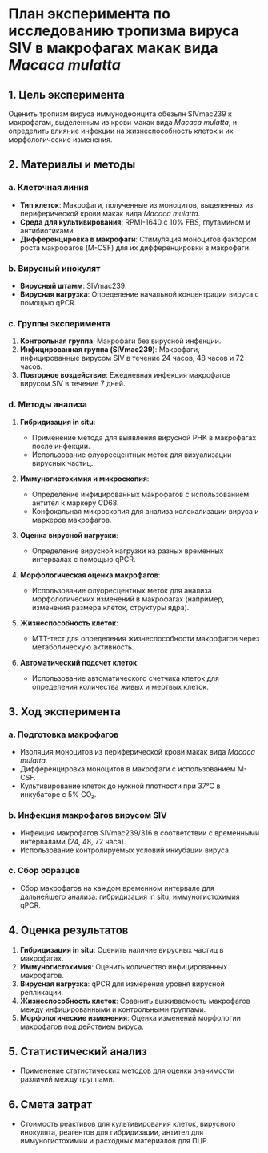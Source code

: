 # План эксперимента по исследованию тропизма вируса SIV в макрофагах макак вида *Macaca mulatta*

## 1. Цель эксперимента
Оценить тропизм вируса иммунодефицита обезьян SIVmac239 к макрофагам, выделенным из крови макак вида *Macaca mulatta*, и определить влияние инфекции на жизнеспособность клеток и их морфологические изменения.

## 2. Материалы и методы

### a. Клеточная линия
- **Тип клеток**: Макрофаги, полученные из моноцитов, выделенных из периферической крови макак вида *Macaca mulatta*.
- **Среда для культивирования**: RPMI-1640 с 10% FBS, глутамином и антибиотиками.
- **Дифференцировка в макрофаги**: Стимуляция моноцитов фактором роста макрофагов (M-CSF) для их дифференцировки в макрофаги.

### b. Вирусный инокулят
- **Вирусный штамм**: SIVmac239.
- **Вирусная нагрузка**: Определение начальной концентрации вируса с помощью qPCR.

### c. Группы эксперимента
1. **Контрольная группа**: Макрофаги без вирусной инфекции.
2. **Инфицированная группа (SIVmac239)**: Макрофаги, инфицированные вирусом SIV в течение 24 часов, 48 часов и 72 часов.
3. **Повторное воздействие**: Ежедневная инфекция макрофагов вирусом SIV в течение 7 дней.

### d. Методы анализа

1. **Гибридизация in situ**:
   - Применение метода для выявления вирусной РНК в макрофагах после инфекции.
   - Использование флуоресцентных меток для визуализации вирусных частиц.

2. **Иммуногистохимия и микроскопия**:
   - Определение инфицированных макрофагов с использованием антител к маркеру CD68.
   - Конфокальная микроскопия для анализа колокализации вируса и маркеров макрофагов.

3. **Оценка вирусной нагрузки**:
   - Определение вирусной нагрузки на разных временных интервалах с помощью qPCR.

4. **Морфологическая оценка макрофагов**:
   - Использование флуоресцентных меток для анализа морфологических изменений в макрофагах (например, изменения размера клеток, структуры ядра).

5. **Жизнеспособность клеток**:
   - MTT-тест для определения жизнеспособности макрофагов через метаболическую активность.

6. **Автоматический подсчет клеток**:
   - Использование автоматического счетчика клеток для определения количества живых и мертвых клеток.

## 3. Ход эксперимента

### a. Подготовка макрофагов
- Изоляция моноцитов из периферической крови макак вида *Macaca mulatta*.
- Дифференцировка моноцитов в макрофаги с использованием M-CSF.
- Культивирование клеток до нужной плотности при 37°C в инкубаторе с 5% CO₂.

### b. Инфекция макрофагов вирусом SIV
- Инфекция макрофагов SIVmac239/316 в соответствии с временными интервалами (24, 48, 72 часа).
- Использование контролируемых условий инкубации вируса.

### c. Сбор образцов
- Сбор макрофагов на каждом временном интервале для дальнейшего анализа: гибридизация in situ, иммуногистохимия qPCR.

## 4. Оценка результатов

1. **Гибридизация in situ**: Оценить наличие вирусных частиц в макрофагах.
2. **Иммуногистохимия**: Оценить количество инфицированных макрофагов.
3. **Вирусная нагрузка**: qPCR для измерения уровня вирусной репликации.
4. **Жизнеспособность клеток**: Сравнить выживаемость макрофагов между инфицированными и контрольными группами.
5. **Морфологические изменения**: Оценка изменений морфологии макрофагов под действием вируса.

## 5. Статистический анализ
- Применение статистических методов для оценки значимости различий между группами.

## 6. Смета затрат
- Стоимость реактивов для культивирования клеток, вирусного инокулята, реагентов для гибридизации, антител для иммуногистохимии и расходных материалов для ПЦР.
